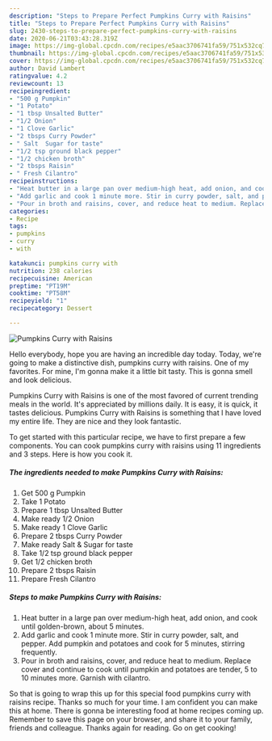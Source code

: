 ```yaml
---
description: "Steps to Prepare Perfect Pumpkins Curry with Raisins"
title: "Steps to Prepare Perfect Pumpkins Curry with Raisins"
slug: 2430-steps-to-prepare-perfect-pumpkins-curry-with-raisins
date: 2020-06-21T03:43:28.319Z
image: https://img-global.cpcdn.com/recipes/e5aac3706741fa59/751x532cq70/pumpkins-curry-with-raisins-recipe-main-photo.jpg
thumbnail: https://img-global.cpcdn.com/recipes/e5aac3706741fa59/751x532cq70/pumpkins-curry-with-raisins-recipe-main-photo.jpg
cover: https://img-global.cpcdn.com/recipes/e5aac3706741fa59/751x532cq70/pumpkins-curry-with-raisins-recipe-main-photo.jpg
author: David Lambert
ratingvalue: 4.2
reviewcount: 13
recipeingredient:
- "500 g Pumpkin"
- "1 Potato"
- "1 tbsp Unsalted Butter"
- "1/2 Onion"
- "1 Clove Garlic"
- "2 tbsps Curry Powder"
- " Salt  Sugar for taste"
- "1/2 tsp ground black pepper"
- "1/2 chicken broth"
- "2 tbsps Raisin"
- " Fresh Cilantro"
recipeinstructions:
- "Heat butter in a large pan over medium-high heat, add onion, and cook until golden-brown, about 5 minutes."
- "Add garlic and cook 1 minute more. Stir in curry powder, salt, and pepper. Add pumpkin and potatoes and cook for 5 minutes, stirring frequently."
- "Pour in broth and raisins, cover, and reduce heat to medium. Replace cover and continue to cook until pumpkin and potatoes are tender, 5 to 10 minutes more. Garnish with cilantro."
categories:
- Recipe
tags:
- pumpkins
- curry
- with

katakunci: pumpkins curry with 
nutrition: 238 calories
recipecuisine: American
preptime: "PT19M"
cooktime: "PT58M"
recipeyield: "1"
recipecategory: Dessert

---
```



![Pumpkins Curry with Raisins](https://img-global.cpcdn.com/recipes/e5aac3706741fa59/751x532cq70/pumpkins-curry-with-raisins-recipe-main-photo.jpg)

Hello everybody, hope you are having an incredible day today. Today, we're going to make a distinctive dish, pumpkins curry with raisins. One of my favorites. For mine, I'm gonna make it a little bit tasty. This is gonna smell and look delicious.

Pumpkins Curry with Raisins is one of the most favored of current trending meals in the world. It's appreciated by millions daily. It is easy, it is quick, it tastes delicious. Pumpkins Curry with Raisins is something that I have loved my entire life. They are nice and they look fantastic.




To get started with this particular recipe, we have to first prepare a few components. You can cook pumpkins curry with raisins using 11 ingredients and 3 steps. Here is how you cook it.

<!--inarticleads1-->

##### The ingredients needed to make Pumpkins Curry with Raisins:

1. Get 500 g Pumpkin
1. Take 1 Potato
1. Prepare 1 tbsp Unsalted Butter
1. Make ready 1/2 Onion
1. Make ready 1 Clove Garlic
1. Prepare 2 tbsps Curry Powder
1. Make ready  Salt &amp; Sugar for taste
1. Take 1/2 tsp ground black pepper
1. Get 1/2 chicken broth
1. Prepare 2 tbsps Raisin
1. Prepare  Fresh Cilantro




<!--inarticleads2-->

##### Steps to make Pumpkins Curry with Raisins:

1. Heat butter in a large pan over medium-high heat, add onion, and cook until golden-brown, about 5 minutes.
1. Add garlic and cook 1 minute more. Stir in curry powder, salt, and pepper. Add pumpkin and potatoes and cook for 5 minutes, stirring frequently.
1. Pour in broth and raisins, cover, and reduce heat to medium. Replace cover and continue to cook until pumpkin and potatoes are tender, 5 to 10 minutes more. Garnish with cilantro.




So that is going to wrap this up for this special food pumpkins curry with raisins recipe. Thanks so much for your time. I am confident you can make this at home. There is gonna be interesting food at home recipes coming up. Remember to save this page on your browser, and share it to your family, friends and colleague. Thanks again for reading. Go on get cooking!
